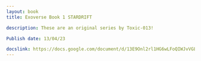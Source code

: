 ```yaml
---
layout: book
title: Exoverse Book 1 STARDRIFT

description: These are an original series by Toxic-013!

Publish date: 13/04/23

docslink: https://docs.google.com/document/d/13E9Onl2rl1HG6wLFoQIWJvVGLjlBwq56Lwb0eEBTOF8/edit?usp=sharing
---
```

